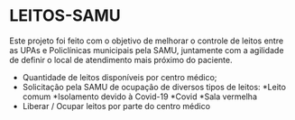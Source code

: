 # LEITOS-SAMU

Este projeto foi feito com o objetivo de melhorar o controle de leitos entre as UPAs e Policlínicas municipais pela SAMU, juntamente com a agilidade de definir o local de atendimento mais próximo do paciente.

- Quantidade de leitos disponíveis por centro médico;
- Solicitação pela SAMU de ocupação de diversos tipos de leitos:
  *Leito comum
  *Isolamento devido à Covid-19
  *Covid
  *Sala vermelha
 - Liberar / Ocupar leitos por parte do centro médico
